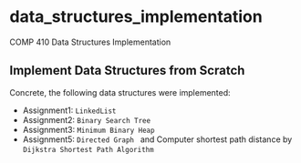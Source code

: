 # data_structures_implementation
COMP 410 Data Structures Implementation

## Implement Data Structures from Scratch
Concrete, the following data structures were implemented:
- Assignment1: `LinkedList`
- Assignment2: `Binary Search Tree`
- Assignment3: `Minimum Binary Heap`
- Assignment5: `Directed Graph ` and Computer shortest path distance by `Dijkstra Shortest Path Algorithm`
